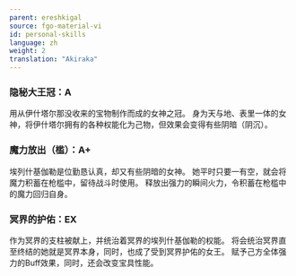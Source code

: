 ```yaml
---
parent: ereshkigal
source: fgo-material-vi
id: personal-skills
language: zh
weight: 2
translation: "Akiraka"
---
```


### 隐秘大王冠：A

用从伊什塔尔那没收来的宝物制作而成的女神之冠。
身为天与地、表里一体的女神，将伊什塔尔拥有的各种权能化为己物，但效果会变得有些阴暗（阴沉）。

### 魔力放出（槛）：A+

埃列什基伽勒是位勤恳认真，却又有些阴暗的女神。
她平时只要一有空，就会将魔力积蓄在枪槛中，留待战斗时使用。
释放出强力的瞬间火力，令积蓄在枪槛中的魔力回归自身。

### 冥界的护佑：EX

作为冥界的支柱被献上，并统治着冥界的埃列什基伽勒的权能。
将会统治冥界直至终结的她就是冥界本身，同时，也成了受到冥界护佑的女王。
赋予己方全体强力的Buff效果，同时，还会改变宝具性能。
